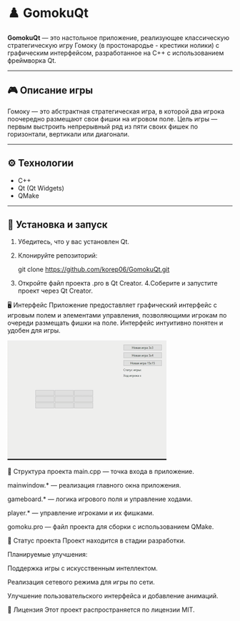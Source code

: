 # ♟️ GomokuQt

**GomokuQt** — это настольное приложение, реализующее классическую стратегическую игру Гомоку (в простонародье - крестики нолики) с графическим интерфейсом, разработанное на C++ с использованием фреймворка Qt.

---

## 🎮 Описание игры

Гомоку — это абстрактная стратегическая игра, в которой два игрока поочередно размещают свои фишки на игровом поле. Цель игры — первым выстроить непрерывный ряд из пяти своих фишек по горизонтали, вертикали или диагонали.

---

## ⚙️ Технологии

- C++
- Qt (Qt Widgets)
- QMake

---

## 🚀 Установка и запуск

1. Убедитесь, что у вас установлен Qt.
2. Клонируйте репозиторий:
   
      git clone https://github.com/korep06/GomokuQt.git
4. Откройте файл проекта .pro в Qt Creator.
4.Соберите и запустите проект через Qt Creator.

🖥️ Интерфейс
Приложение предоставляет графический интерфейс с игровым полем и элементами управления, позволяющими игрокам по очереди размещать фишки на поле. Интерфейс интуитивно понятен и удобен для игры.

![Интерфейс](https://github.com/korep06/GomokuQt/blob/main/assets/ezgif.com-crop.gif)

📂 Структура проекта
main.cpp — точка входа в приложение.

mainwindow.* — реализация главного окна приложения.

gameboard.* — логика игрового поля и управление ходами.

player.* — управление игроками и их фишками.

gomoku.pro — файл проекта для сборки с использованием QMake.

📌 Статус проекта
Проект находится в стадии разработки.

Планируемые улучшения:

Поддержка игры с искусственным интеллектом.

Реализация сетевого режима для игры по сети.

Улучшение пользовательского интерфейса и добавление анимаций.

📄 Лицензия
Этот проект распространяется по лицензии MIT.
